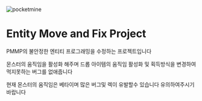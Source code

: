 ![pocketmine](https://f.cloud.github.com/assets/5278201/2116356/3d08d39a-907c-11e3-9468-e5170143374e.png)
# Entity Move and Fix Project
PMMP의 불안정한 엔티티 프로그래밍을
수정하는 프로젝트입니다

몬스터의 움직임을 활성화 해주며
드롭 아이템의 움직임 활성화 및
획득방식을 변경하여 먹지못하는 버그를 없애줍니다

현재 몬스터의 움직임은 베타이며
많은 버그및 렉이 유발할수 있습니다 유의하여주시기 바랍니다

